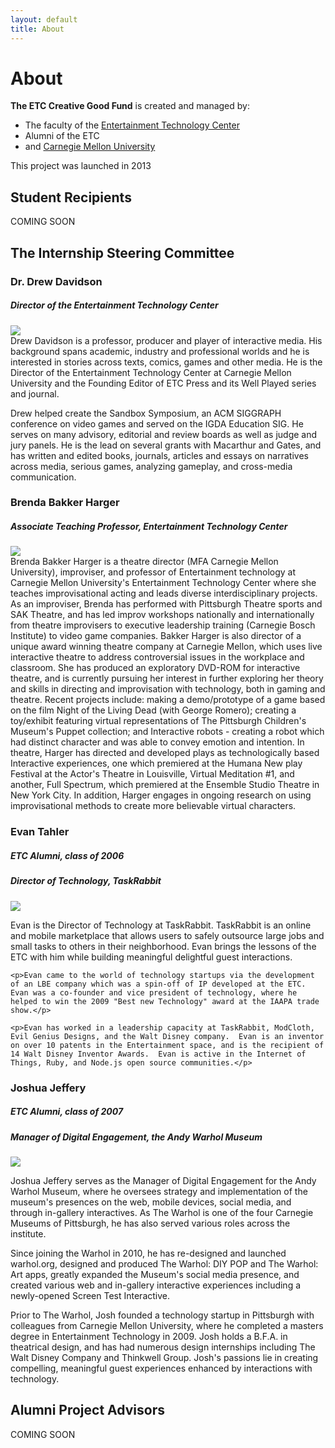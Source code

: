 ```yaml
---
layout: default
title: About
---
```


# About

**The ETC Creative Good Fund** is created and managed by:
- The faculty of the [Entertainment Technology Center](http://etc.cmu.edu)
- Alumni of the ETC
- and [Carnegie Mellon University](http://www.cmu.edu/ua/)

This project was launched in 2013

## Student Recipients
COMING SOON

## The Internship Steering Committee

### Dr. Drew Davidson
##### Director of the Entertainment Technology Center
<div class="row">
  <div class="span3"><img src="/images/people/drew.jpg" /></div>
  <div class="span9">Drew Davidson is a professor, producer and player of interactive media. His background spans academic, industry and professional worlds and he is interested in stories across texts, comics, games and other media. He is the Director of the Entertainment Technology Center at Carnegie Mellon University and the Founding Editor of ETC Press and its Well Played series and journal. 

  Drew helped create the Sandbox Symposium, an ACM SIGGRAPH conference on video games and served on the IGDA Education SIG. He serves on many advisory, editorial and review boards as well as judge and jury panels. He is the lead on several grants with Macarthur and Gates, and has written and edited books, journals, articles and essays on narratives across media, serious games, analyzing gameplay, and cross-media communication. 
  </div>
</div>

### Brenda Bakker Harger
##### Associate Teaching Professor, Entertainment Technology Center
<div class="row">
  <div class="span3"><img src="/images/people/brenda.jpg" /></div>
  <div class="span9">Brenda Bakker Harger is a theatre director (MFA Carnegie Mellon University), improviser, and professor of Entertainment technology at Carnegie Mellon University's Entertainment Technology Center where she teaches improvisational acting and leads diverse interdisciplinary projects. As an improviser, Brenda has performed with Pittsburgh Theatre sports and SAK Theatre, and has led improv workshops nationally and internationally from theatre improvisers to executive leadership training (Carnegie Bosch Institute) to video game companies. Bakker Harger is also director of a unique award winning theatre company at Carnegie Mellon, which uses live interactive theatre to address controversial issues in the workplace and classroom. She has produced an exploratory DVD-ROM for interactive theatre, and is currently pursuing her interest in further exploring her theory and skills in directing and improvisation with technology, both in gaming and theatre. Recent projects include: making a demo/prototype of a game based on the film Night of the Living Dead (with George Romero); creating a toy/exhibit featuring virtual representations of The Pittsburgh Children's Museum's Puppet collection; and Interactive robots - creating a robot which had distinct character and was able to convey emotion and intention. In theatre, Harger has directed and developed plays as technologically based Interactive experiences, one which premiered at the Humana New play Festival at the Actor's Theatre in Louisville, Virtual Meditation #1, and another, Full Spectrum, which premiered at the Ensemble Studio Theatre in New York City. In addition, Harger engages in ongoing research on using improvisational methods to create more believable virtual characters.</div>
</div>

### Evan Tahler
##### ETC Alumni, class of 2006
##### Director of Technology, TaskRabbit
<div class="row">
  <div class="span3"><img src="/images/people/evan.jpg" /></div>
  <div class="span9">
    <p>Evan is the Director of Technology at TaskRabbit.  TaskRabbit is an online and mobile marketplace that allows users to safely outsource large jobs and small tasks to others in their neighborhood.  Evan brings the lessons of the ETC with him while building meaningful delightful guest interactions.</p>

    <p>Evan came to the world of technology startups via the development of an LBE company which was a spin-off of IP developed at the ETC.  Evan was a co-founder and vice president of technology, where he helped to win the 2009 "Best new Technology" award at the IAAPA trade show.</p>

    <p>Evan has worked in a leadership capacity at TaskRabbit, ModCloth, Evil Genius Designs, and the Walt Disney company.  Evan is an inventor on over 10 patents in the Entertainment space, and is the recipient of 14 Walt Disney Inventor Awards.  Evan is active in the Internet of Things, Ruby, and Node.js open source communities.</p>
  </div>
</div>

### Joshua Jeffery
##### ETC Alumni, class of 2007
##### Manager of Digital Engagement, the Andy Warhol Museum
<div class="row">
  <div class="span3"><img src="/images/people/josh.jpg" /></div>
  <div class="span9"><p>Joshua Jeffery serves as the Manager of Digital Engagement for the Andy Warhol Museum, where he oversees strategy and implementation of the museum's presences on the web, mobile devices, social media, and through in-gallery interactives. As The Warhol is one of the four Carnegie Museums of Pittsburgh, he has also served various roles across the institute.</p>

  <p>Since joining the Warhol in 2010, he has re-designed and launched warhol.org, designed and produced The Warhol: DIY POP and The Warhol: Art apps, greatly expanded the Museum's social media presence, and created various web and in-gallery interactive experiences including a newly-opened Screen Test Interactive.</p>

  <p>Prior to The Warhol, Josh founded a technology startup in Pittsburgh with colleagues from Carnegie Mellon University, where he completed a masters degree in Entertainment Technology in 2009. Josh holds a B.F.A. in theatrical design, and has had numerous design internships including The Walt Disney Company and Thinkwell Group. Josh's passions lie in creating compelling, meaningful guest experiences enhanced by interactions with technology.</p>
</div>
</div>

## Alumni Project Advisors
COMING SOON